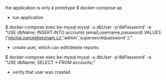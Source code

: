 the application is only a prototype
$ docker-compose up
- run application

$ docker-compose exec be-mysql mysql -u dbUser -p'dbPassword' -e "USE dbName; INSERT INTO accounts (email,username,password) VALUES ('michal.zajice@seznam.cz','admin','supersecretpassword' );"
- create user, which can edit/delete reports

$ docker-compose exec be-mysql mysql -u dbUser -p'dbPassword' -e "USE dbName; SELECT * FROM accounts;"
- verify that user was created